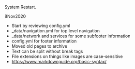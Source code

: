 System Restart.

8Nov2020

- Start by reviewing config.yml
- _data/navigation.yml for top level navigation
- _data/network and services for some subfooter information
- config.yml for footer information
- Moved old pages to archive
- Text can be split without break tags
- File extensions on things like images are case-sensitive
- https://www.markdownguide.org/basic-syntax/